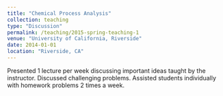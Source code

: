 ```yaml
---
title: "Chemical Process Analysis"
collection: teaching
type: "Discussion"
permalink: /teaching/2015-spring-teaching-1
venue: "University of California, Riverside"
date: 2014-01-01
location: "Riverside, CA"
---
```


Presented 1 lecture per week discussing important ideas taught by the instructor. Discussed challenging problems. Assisted students individually with homework problems 2 times a week.
